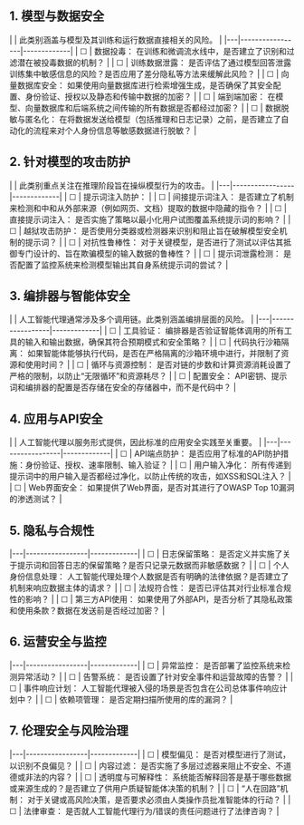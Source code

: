 ## 1. 模型与数据安全

| | 此类别涵盖与模型及其训练和运行数据直接相关的风险。 |
|---|-----------------|-------------|
| ☐ | 数据投毒： 在训练和微调流水线中，是否建立了识别和过滤潜在被投毒数据的机制？ |
| ☐ | 训练数据泄露： 是否评估了通过模型回答泄露训练集中敏感信息的风险？是否应用了差分隐私等方法来缓解此风险？ |
| ☐ | 向量数据库安全： 如果使用向量数据库进行检索增强生成，是否确保了其安全配置、身份验证、授权以及静态和传输中数据的加密？ |
| ☐ | 端到端加密： 在模型、向量数据库和后端系统之间传输的所有数据是否都经过加密？ |
| ☐ | 数据脱敏与匿名化： 在将数据发送给模型（包括推理和日志记录）之前，是否建立了自动化的流程来对个人身份信息等敏感数据进行脱敏？ |

## 2. 针对模型的攻击防护

| | 此类别重点关注在推理阶段旨在操纵模型行为的攻击。 |
|---|-----------------|-------------|
| ☐ | 提示词注入防护：  |
     | ☐ |  间接提示词注入： 是否建立了机制来检测和中和从外部来源（例如网页、文档）提取的数据中隐藏的指令？  |
     | ☐ |  直接提示词注入： 是否实施了策略以最小化用户试图覆盖系统提示词的影响？ |
| ☐ | 越狱攻击防护： 是否使用分类器或检测器来识别和阻止旨在破解模型安全机制的提示词？ |
| ☐ | 对抗性鲁棒性： 对于关键模型，是否进行了测试以评估其抵御专门设计的、旨在欺骗模型的输入数据的鲁棒性？ |
| ☐ | 提示词泄露检测： 是否配置了监控系统来检测模型输出其自身系统提示词的尝试？ |

## 3. 编排器与智能体安全

| | 人工智能代理通常涉及多个调用链。此类别涵盖编排层面的风险。 |
|---|-----------------|-------------|
| ☐ | 工具验证： 编排器是否验证智能体调用的所有工具的输入和输出数据，确保其符合预期模式和安全策略？ |
| ☐ | 代码执行沙箱隔离： 如果智能体能够执行代码，是否在严格隔离的沙箱环境中进行，并限制了资源和使用时间？ |
| ☐ | 循环与资源控制： 是否对链的步数和计算资源消耗设置了严格的限制，以防止“无限循环”和资源耗尽？ |
| ☐ | 配置安全： API密钥、提示词和编排器的配置是否存储在安全的存储器中，而不是代码中？ |

## 4. 应用与API安全

| | 人工智能代理以服务形式提供，因此标准的应用安全实践至关重要。 |
|---|-----------------|-------------|
| ☐ | API端点防护： 是否应用了标准的API防护措施：身份验证、授权、速率限制、输入验证？ |
| ☐ | 用户输入净化： 所有传递到提示词中的用户输入是否都经过净化，以防止传统的攻击，如XSS和SQL注入？ |
| ☐ | Web界面安全： 如果提供了Web界面，是否对其进行了OWASP Top 10漏洞的渗透测试？ |

## 5. 隐私与合规性

|---|-----------------|-------------|
| ☐ | 日志保留策略： 是否定义并实施了关于提示词和回答日志的保留策略？是否只记录元数据而非敏感数据？ |
| ☐ | 个人身份信息处理： 人工智能代理处理个人数据是否有明确的法律依据？是否建立了机制来响应数据主体的请求？ |
| ☐ | 法规符合性： 是否已评估其对行业标准合规性的影响？ |
| ☐ | 第三方API使用： 如果使用了外部API，是否分析了其隐私政策和使用条款？数据在发送前是否经过加密？ |

## 6. 运营安全与监控

|---|-----------------|-------------|
| ☐ | 异常监控： 是否部署了监控系统来检测异常活动？ |
| ☐ | 告警系统： 是否设置了针对安全事件和运营故障的告警？ |
| ☐ | 事件响应计划： 人工智能代理被入侵的场景是否包含在公司总体事件响应计划中？ |
| ☐ | 依赖项管理： 是否定期扫描所使用的库的漏洞？ |

## 7. 伦理安全与风险治理

|---|-----------------|-------------|
| ☐ | 模型偏见： 是否对模型进行了测试，以识别不良偏见？ |
| ☐ | 内容过滤： 是否实施了多层过滤器来阻止不安全、不道德或非法的内容？ |
| ☐ | 透明度与可解释性： 系统能否解释回答是基于哪些数据或来源生成的？是否建立了供用户质疑智能体决策的机制？ |
| ☐ | “人在回路”机制： 对于关键或高风险决策，是否要求必须由人类操作员批准智能体的行动？ |
| ☐ | 法律审查： 是否就人工智能代理行为/错误的责任问题进行了法律咨询？ |
